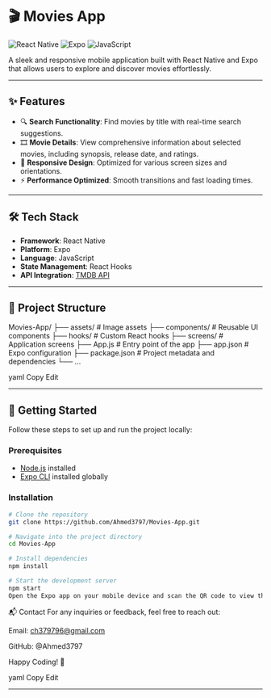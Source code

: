 # 🎬 Movies App

![React Native](https://img.shields.io/badge/React_Native-20232A?style=for-the-badge&logo=react)
![Expo](https://img.shields.io/badge/Expo-000020?style=for-the-badge&logo=expo)
![JavaScript](https://img.shields.io/badge/JavaScript-F7DF1E?style=for-the-badge&logo=javascript)

A sleek and responsive mobile application built with React Native and Expo that allows users to explore and discover movies effortlessly.

---

## ✨ Features

- 🔍 **Search Functionality**: Find movies by title with real-time search suggestions.
- 🎞️ **Movie Details**: View comprehensive information about selected movies, including synopsis, release date, and ratings.
- 📱 **Responsive Design**: Optimized for various screen sizes and orientations.
- ⚡ **Performance Optimized**: Smooth transitions and fast loading times.

---

## 🛠️ Tech Stack

- **Framework**: React Native
- **Platform**: Expo
- **Language**: JavaScript
- **State Management**: React Hooks
- **API Integration**: [TMDB API](https://www.themoviedb.org/documentation/api) 

---

## 📁 Project Structure

Movies-App/ ├── assets/ # Image assets ├── components/ # Reusable UI components ├── hooks/ # Custom React hooks ├── screens/ # Application screens ├── App.js # Entry point of the app ├── app.json # Expo configuration ├── package.json # Project metadata and dependencies └── ...

yaml
Copy
Edit

---

## 🚀 Getting Started

Follow these steps to set up and run the project locally:

### Prerequisites

- [Node.js](https://nodejs.org/) installed
- [Expo CLI](https://docs.expo.dev/get-started/installation/) installed globally

### Installation

```bash
# Clone the repository
git clone https://github.com/Ahmed3797/Movies-App.git

# Navigate into the project directory
cd Movies-App

# Install dependencies
npm install

# Start the development server
npm start
Open the Expo app on your mobile device and scan the QR code to view the app.

```

📬 Contact
For any inquiries or feedback, feel free to reach out:

Email: ch379796@gmail.com

GitHub: @Ahmed3797

Happy Coding! 🎉

yaml
Copy
Edit

---

